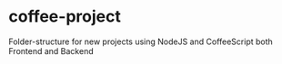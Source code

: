 # coffee-project
Folder-structure for new projects using NodeJS and CoffeeScript both Frontend and Backend
